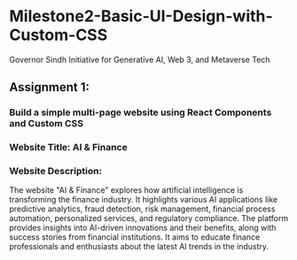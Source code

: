 # Milestone2-Basic-UI-Design-with-Custom-CSS  
Governor Sindh Initiative for Generative AI, Web 3, and Metaverse Tech

## Assignment 1:  
### Build a simple multi-page website using React Components and Custom CSS

### Website Title: AI & Finance
### Website Description:  
The website "AI & Finance" explores how artificial intelligence is transforming the finance industry. It highlights various AI applications like predictive analytics, fraud detection, risk management, financial process automation, personalized services, and regulatory compliance. The platform provides insights into AI-driven innovations and their benefits, along with success stories from financial institutions. It aims to educate finance professionals and enthusiasts about the latest AI trends in the industry. 
